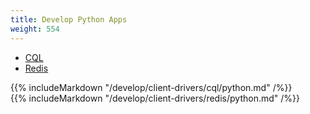 ```yaml
---
title: Develop Python Apps
weight: 554
---
```


<ul class="nav nav-tabs">
  <li class="active">
    <a data-toggle="tab" href="#cql">
     <i class="icon-cassandra" aria-hidden="true"></i>
      CQL
    </a>
  </li>
  <li >
    <a data-toggle="tab" href="#redis">
      <i class="icon-redis" aria-hidden="true"></i>
      Redis
    </a>
  </li>
</ul>

<div class="tab-content">
  <div id="cql" class="tab-pane fade in active">
    {{% includeMarkdown "/develop/client-drivers/cql/python.md" /%}}
  </div>
  <div id="redis" class="tab-pane fade">
    {{% includeMarkdown "/develop/client-drivers/redis/python.md" /%}}
  </div>
</div>
